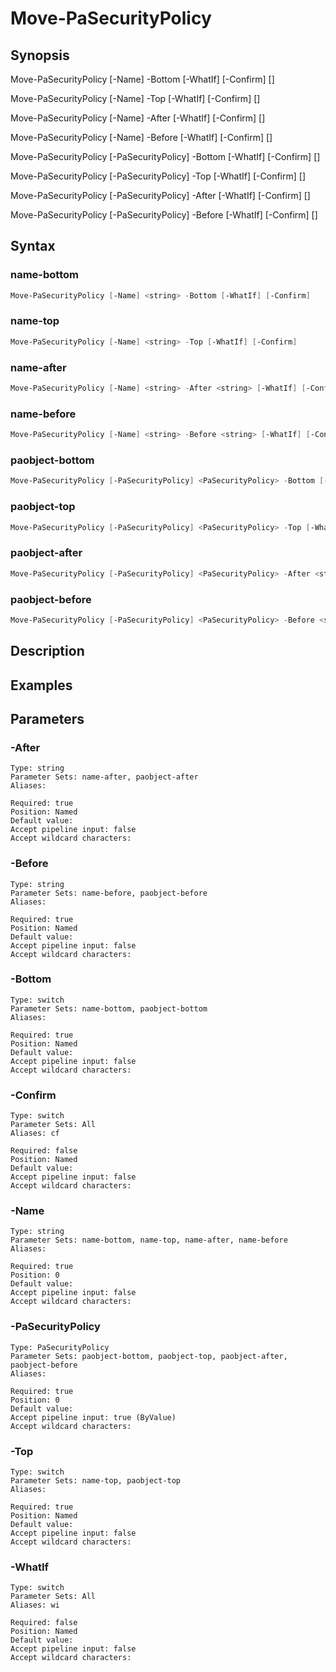 # Move-PaSecurityPolicy

## Synopsis


Move-PaSecurityPolicy [-Name] <string> -Bottom [-WhatIf] [-Confirm] [<CommonParameters>]

Move-PaSecurityPolicy [-Name] <string> -Top [-WhatIf] [-Confirm] [<CommonParameters>]

Move-PaSecurityPolicy [-Name] <string> -After <string> [-WhatIf] [-Confirm] [<CommonParameters>]

Move-PaSecurityPolicy [-Name] <string> -Before <string> [-WhatIf] [-Confirm] [<CommonParameters>]

Move-PaSecurityPolicy [-PaSecurityPolicy] <PaSecurityPolicy> -Bottom [-WhatIf] [-Confirm] [<CommonParameters>]

Move-PaSecurityPolicy [-PaSecurityPolicy] <PaSecurityPolicy> -Top [-WhatIf] [-Confirm] [<CommonParameters>]

Move-PaSecurityPolicy [-PaSecurityPolicy] <PaSecurityPolicy> -After <string> [-WhatIf] [-Confirm] [<CommonParameters>]

Move-PaSecurityPolicy [-PaSecurityPolicy] <PaSecurityPolicy> -Before <string> [-WhatIf] [-Confirm] [<CommonParameters>]


## Syntax

### name-bottom

```powershell
Move-PaSecurityPolicy [-Name] <string> -Bottom [-WhatIf] [-Confirm] 
```

### name-top

```powershell
Move-PaSecurityPolicy [-Name] <string> -Top [-WhatIf] [-Confirm] 
```

### name-after

```powershell
Move-PaSecurityPolicy [-Name] <string> -After <string> [-WhatIf] [-Confirm] 
```

### name-before

```powershell
Move-PaSecurityPolicy [-Name] <string> -Before <string> [-WhatIf] [-Confirm] 
```

### paobject-bottom

```powershell
Move-PaSecurityPolicy [-PaSecurityPolicy] <PaSecurityPolicy> -Bottom [-WhatIf] [-Confirm] 
```

### paobject-top

```powershell
Move-PaSecurityPolicy [-PaSecurityPolicy] <PaSecurityPolicy> -Top [-WhatIf] [-Confirm] 
```

### paobject-after

```powershell
Move-PaSecurityPolicy [-PaSecurityPolicy] <PaSecurityPolicy> -After <string> [-WhatIf] [-Confirm] 
```

### paobject-before

```powershell
Move-PaSecurityPolicy [-PaSecurityPolicy] <PaSecurityPolicy> -Before <string> [-WhatIf] [-Confirm] 
```

## Description


## Examples

## Parameters

### -After


```asciidoc
Type: string
Parameter Sets: name-after, paobject-after
Aliases: 

Required: true
Position: Named
Default value: 
Accept pipeline input: false
Accept wildcard characters: 
```
### -Before


```asciidoc
Type: string
Parameter Sets: name-before, paobject-before
Aliases: 

Required: true
Position: Named
Default value: 
Accept pipeline input: false
Accept wildcard characters: 
```
### -Bottom


```asciidoc
Type: switch
Parameter Sets: name-bottom, paobject-bottom
Aliases: 

Required: true
Position: Named
Default value: 
Accept pipeline input: false
Accept wildcard characters: 
```
### -Confirm


```asciidoc
Type: switch
Parameter Sets: All
Aliases: cf

Required: false
Position: Named
Default value: 
Accept pipeline input: false
Accept wildcard characters: 
```
### -Name


```asciidoc
Type: string
Parameter Sets: name-bottom, name-top, name-after, name-before
Aliases: 

Required: true
Position: 0
Default value: 
Accept pipeline input: false
Accept wildcard characters: 
```
### -PaSecurityPolicy


```asciidoc
Type: PaSecurityPolicy
Parameter Sets: paobject-bottom, paobject-top, paobject-after, paobject-before
Aliases: 

Required: true
Position: 0
Default value: 
Accept pipeline input: true (ByValue)
Accept wildcard characters: 
```
### -Top


```asciidoc
Type: switch
Parameter Sets: name-top, paobject-top
Aliases: 

Required: true
Position: Named
Default value: 
Accept pipeline input: false
Accept wildcard characters: 
```
### -WhatIf


```asciidoc
Type: switch
Parameter Sets: All
Aliases: wi

Required: false
Position: Named
Default value: 
Accept pipeline input: false
Accept wildcard characters: 
```
